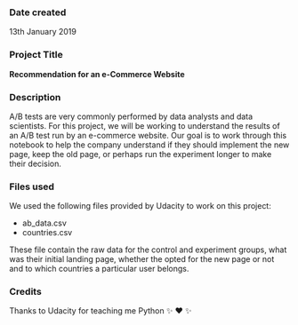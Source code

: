 ### Date created
13th January 2019

### Project Title
**Recommendation for an e-Commerce Website**

### Description
A/B tests are very commonly performed by data analysts and data scientists.
For this project, we will be working to understand the results of an A/B test run by an e-commerce website. Our goal is to work through this notebook to help the company understand if they should implement the new page, keep the old page, or perhaps run the experiment longer to make their decision.

### Files used
We used the following files provided by Udacity to work on this project:
* ab_data.csv
* countries.csv

These file contain the raw data for the control and experiment groups, what was
their initial landing page, whether the opted for the new page or not and to which
countries a particular user belongs.

### Credits
Thanks to Udacity for teaching me Python :sparkles: :heart: :sparkles:

